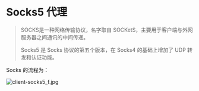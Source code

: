 # Socks5 代理

> SOCKS是一种网络传输协议，名字取自 SOCKetS，主要用于客户端与外网服务器之间通讯的中间传递。
>
> Socks5 是 Socks 协议的第五个版本，在 Socks4 的基础上增加了 UDP 转发和认证功能。

Socks 的流程为：

![client-socks5_f.jpg](http://blog-img-figure.oss-cn-chengdu.aliyuncs.com/img/2023/09/14/20230914-153644.jpg)

